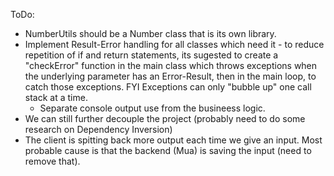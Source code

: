 ToDo:
- NumberUtils should be a Number class that is its own library.
- Implement Result-Error handling for all classes which need it - to reduce repetition of if and return statements, its sugested to create a "checkError" function in the main class which throws exceptions when the underlying parameter has an Error-Result, then in the main loop, to catch those exceptions. FYI Exceptions can only "bubble up" one call stack at a time.
  - Separate console output use from the busineess logic.
- We can still further decouple the project (probably need to do some research on Dependency Inversion)
- The client is spitting back more output each time we give an input. Most probable cause is that the backend (Mua) is saving the input (need to remove that).
